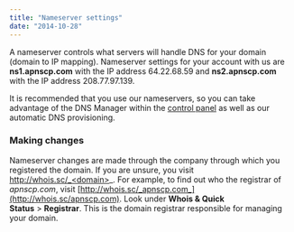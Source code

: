 ```yaml
---
title: "Nameserver settings"
date: "2014-10-28"
---
```


A nameserver controls what servers will handle DNS for your domain (domain to IP mapping). Nameserver settings for your account with us are **ns1.apnscp.com** with the IP address 64.22.68.59 and **ns2.apnscp.com** with the IP address 208.77.97.139.

It is recommended that you use our nameservers, so you can take advantage of the DNS Manager within the [control panel](https://kb.apnscp.com/control-panel/logging-into-the-control-panel/) as well as our automatic DNS provisioning.

### Making changes

Nameserver changes are made through the company through which you registered the domain. If you are unsure, you visit http://whois.sc/_<domain>_. For example, to find out who the registrar of _apnscp.com_, visit [http://whois.sc/_apnscp.com_](http://whois.sc/apnscp.com). Look under **Whois & Quick Status** > **Registrar**. This is the domain registrar responsible for managing your domain.
